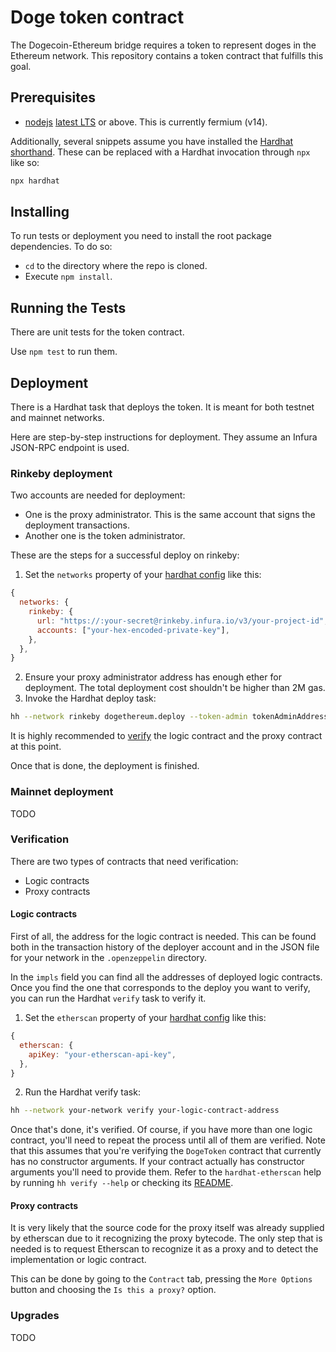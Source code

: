 # Doge token contract

The Dogecoin-Ethereum bridge requires a token to represent doges in the Ethereum network. This repository contains a token contract that fulfills this goal.

## Prerequisites

- [nodejs](https://nodejs.org) [latest LTS](https://nodejs.org/en/about/releases/) or above. This is currently fermium (v14).

Additionally, several snippets assume you have installed the [Hardhat shorthand](https://hardhat.org/guides/shorthand.html). These can be replaced with a Hardhat invocation through `npx` like so:

```sh
npx hardhat
```

## Installing

To run tests or deployment you need to install the root package dependencies. To do so:

- `cd` to the directory where the repo is cloned.
- Execute `npm install`.

## Running the Tests

There are unit tests for the token contract.

Use `npm test` to run them.

## Deployment

There is a Hardhat task that deploys the token. It is meant for both testnet and mainnet networks.

Here are step-by-step instructions for deployment. They assume an Infura JSON-RPC endpoint is used.

### Rinkeby deployment

Two accounts are needed for deployment:
- One is the proxy administrator. This is the same account that signs the deployment transactions.
- Another one is the token administrator.

These are the steps for a successful deploy on rinkeby:
1. Set the `networks` property of your [hardhat config](hardhat.config.ts) like this:
```js
{
  networks: {
    rinkeby: {
      url: "https://:your-secret@rinkeby.infura.io/v3/your-project-id",
      accounts: ["your-hex-encoded-private-key"],
    },
  },
}
```
2. Ensure your proxy administrator address has enough ether for deployment. The total deployment cost shouldn't be higher than 2M gas.
3. Invoke the Hardhat deploy task:
```sh
hh --network rinkeby dogethereum.deploy --token-admin tokenAdminAddress
```

It is highly recommended to [verify](#verification) the logic contract and the proxy contract at this point.

Once that is done, the deployment is finished.


### Mainnet deployment

TODO

### Verification

There are two types of contracts that need verification:
- Logic contracts
- Proxy contracts

#### Logic contracts

First of all, the address for the logic contract is needed. This can be found both in the transaction history of the deployer account and in the JSON file for your network in the `.openzeppelin` directory.

In the `impls` field you can find all the addresses of deployed logic contracts. Once you find the one that corresponds to the deploy you want to verify, you can run the Hardhat `verify` task to verify it.

1. Set the `etherscan` property of your [hardhat config] like this:
```js
{
  etherscan: {
    apiKey: "your-etherscan-api-key",
  },
}
```
2. Run the Hardhat verify task:
```sh
hh --network your-network verify your-logic-contract-address
```

Once that's done, it's verified. Of course, if you have more than one logic contract, you'll need to repeat the process until all of them are verified. Note that this assumes that you're verifying the `DogeToken` contract that currently has no constructor arguments. If your contract actually has constructor arguments you'll need to provide them. Refer to the `hardhat-etherscan` help by running `hh verify --help` or checking its [README](https://github.com/NomicFoundation/hardhat/tree/master/packages/hardhat-etherscan#readme).

#### Proxy contracts

It is very likely that the source code for the proxy itself was already supplied by etherscan due to it recognizing the proxy bytecode. The only step that is needed is to request Etherscan to recognize it as a proxy and to detect the implementation or logic contract.

This can be done by going to the `Contract` tab, pressing the `More Options` button and choosing the `Is this a proxy?` option.

### Upgrades

TODO


[hardhat config]: (hardhat.config.ts)